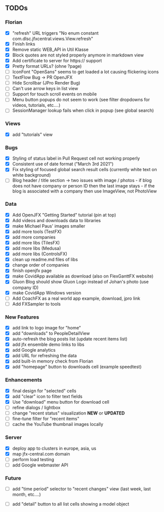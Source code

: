## TODOs

### Florian

- [x] "refresh" URL triggers "No enum constant com.dlsc.jfxcentral.views.View.refresh"
- [X] Finish links
- [X] Remove static WEB_API in Util Klasse
- [X] Block quotes are not styled properly anymore in markdown view
- [X] Add certificate to server for https:// support
- [x] Pretty format URLs? (ohne ?page)
- [ ] IconFont "OpenSans" seems to get loaded a lot causing flickering icons
- [ ] TextFlow Bug -> PR OpenJFX
- [ ] Hide Scrollbar (JPro Render Bug)
- [ ] Can't use arrow keys in list view
- [ ] Support for touch scroll events on mobile
- [ ] Menu button popups do not seem to work (see filter dropdowns for videos, tutorials, etc....)
- [ ] SessionManager lookup fails when click in popup (see global search)

### Views

- [X] add "tutorials" view

### Bugs

- [X] Styling of status label in Pull Request cell not working properly
- [X] Consistent use of date format ("March 3rd 2021")
- [X] Fix styling of focused global search result cells (currently white text on white background)
- [ ] Blog header / title section -> two issues with image / photos
      - if blog does not have company or person ID then the last image stays
      - if the blog is associated with a company then use ImageView, not PhotoView

### Data
- [X] Add OpenJFX "Getting Started" tutorial (pin at top)
- [X] Add videos and downloads data to libraries
- [X] make Michael Paus' images smaller
- [X] add more tools (TestFX)
- [X] add more companies
- [X] add more libs (TilesFX)
- [X] add more libs (Medusa)
- [X] add more libs (ControlsFX)
- [X] clean up readme.md files of libs
- [X] change order of companies
- [X] finish openjfx page
- [X] make CovidApp available as download (also on FlexGanttFX website)
- [X] Gluon Blog should show Gluon Logo instead of Johan's photo (use company ID)
- [X] make CovidApp Windows version
- [ ] Add CoachFX as a real world app example, download, jpro link
- [ ] Add FXSampler to tools

### New Features
- [X] add link to logo image for "home"
- [X] add "downloads" to PeopleDetailView
- [X] auto-refresh the blog posts list (update recent items list)
- [X] add jfx ensemble demo links to libs
- [X] add Google analytics
- [X] add URL for refreshing the data
- [X] add built-in memory check from Florian
- [X] add "homepage" button to downloads cell (example speedtest)

### Enhancements

- [X] final design for "selected" cells
- [X] add "clear" icon to filter text fields
- [X] Use "download" menu button for download cell  
- [ ] refine dialogs / lightbox
- [ ] change "recent status" visualization **NEW** or **UPDATED**
- [ ] fine-tune filter for "recent items"
- [ ] cache the YouTube thumbnail images locally

### Server
- [X] deploy app to clusters in europe, asia, us
- [X] map jfx-central.com domain
- [ ] perform load testing
- [ ] add Google webmaster API

### Future

- [ ] add "time period" selector to "recent changes" view (last week, last month, etc....)
- [ ] add "detail" button to all list cells showing a model object


